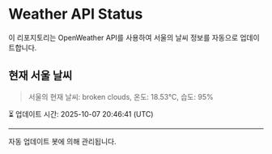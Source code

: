 
# Weather API Status

이 리포지토리는 OpenWeather API를 사용하여 서울의 날씨 정보를 자동으로 업데이트합니다.

## 현재 서울 날씨
> 서울의 현재 날씨: broken clouds, 온도: 18.53°C, 습도: 95%

⏳ 업데이트 시간: 2025-10-07 20:46:41 (UTC)

---
자동 업데이트 봇에 의해 관리됩니다.

